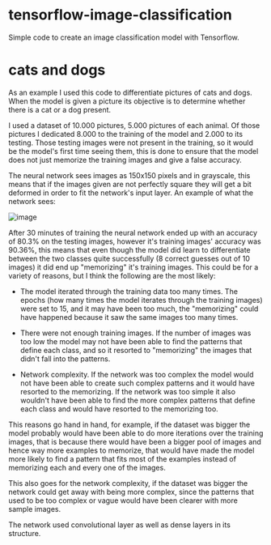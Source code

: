 # tensorflow-image-classification
Simple code to create an image classification model with Tensorflow.

# cats and dogs
As an example I used this code to differentiate pictures of cats and dogs. When the model is given a picture its objective is to determine whether there is a cat or a dog present.

I used a dataset of 10.000 pictures, 5.000 pictures of each animal. Of those pictures I dedicated 8.000 to the training of the model and 2.000 to its testing. Those testing images were not present in the training, so it would be the model's first time seeing them, this is done to ensure that the model does not just memorize the training images and give a false accuracy.

The neural network sees images as 150x150 pixels and in grayscale, this means that if the images given are not perfectly square they will get a bit deformed in order to fit the network's input layer. An example of what the network sees:

![image](https://github.com/XaviMV/tensorflow-image-classification/assets/70759474/3e51d8c9-7735-49d2-98bf-33952cd0ee23)


After 30 minutes of training the neural network ended up with an accuracy of 80.3% on the testing images, however it's training images' accuracy was 90.36%, this means that even though the model did learn to differentiate between the two classes quite successfully (8 correct guesses out of 10 images) it did end up "memorizing" it's training images. This could be for a variety of reasons, but I think the following are the most likely:
  - The model iterated through the training data too many times. The epochs (how many times the model iterates through the training images) were set to 15, and it may have been too much, the "memorizing" could have happened because it saw the same images too many times.


  - There were not enough training images. If the number of images was too low the model may not have been able to find the patterns that define each class, and so it resorted to "memorizing" the images that didn't fall into the patterns.


  - Network complexity. If the network was too complex the model would not have been able to create such complex patterns and it would have resorted to the memorizing. If the network was too simple it also wouldn't have been able to find the more complex patterns that define each class and would have resorted to the memorizing too.

This reasons go hand in hand, for example, if the dataset was bigger the model probably would have been able to do more iterations over the training images, that is because there would have been a bigger pool of images and hence way more examples to memorize, that would have made the model more likely to find a pattern that fits most of the examples instead of memorizing each and every one of the images.

This also goes for the network complexity, if the dataset was bigger the network could get away with being more complex, since the patterns that used to be too complex or vague would have been clearer with more sample images.

The network used convolutional layer as well as dense layers in its structure.
